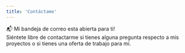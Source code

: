 ```yaml
---
title: 'Contáctame'
---
```


📬  Mi bandeja de correo esta abierta para ti! <br> Siéntete libre de contactarme si tienes alguna pregunta respecto a mis proyectos o si tienes una oferta de trabajo para mí.

<link rel="stylesheet" href="https://cdnjs.cloudflare.com/ajax/libs/font-awesome/4.7.0/css/font-awesome.min.css">

<!-- Add font awesome icons -->
<a href="https://www.linkedin.com/in/lucero-sovero/" class="fa fa-linkedin"></a>
<a href="https://github.com/Lu-Emperatriz" class="fa fa-github"></a>
<a href="https://medium.com/@e.lucero2000" class="fa fa-medium"></a>
